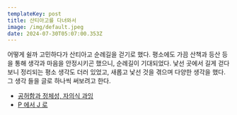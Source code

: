 ```yaml
---
templateKey: post
title: 산티아고를 다녀와서
image: /img/default.jpeg
date: 2024-07-30T05:07:00.353Z
---
```



어떻게 쉴까 고민하다가 산티아고 순례길을 걷기로 했다. 평소에도 가끔 산책과 등산 등을 통해 생각과 마음을 안정시키곤 했으니, 순례길이 기대되었다. 낯선 곳에서 길게 걷다 보니 정리되는 평소 생각도 더러 있었고, 새롭고 낯선 것을 겪으며 다양한 생각을 했다. 그 생각 들을 글로 하나씩 써보려고 한다.

* [공허함과 정체성, 자의식 과잉](https://byjay.github.io/post/%EA%B3%B5%ED%97%88%ED%95%A8%EA%B3%BC-%EC%A0%95%EC%B2%B4%EC%84%B1-%EC%9E%90%EC%9D%98%EC%8B%9D-%EA%B3%BC%EC%9E%89/)
* [P 에서 J 로](https://byjay.github.io/post/p-%EC%97%90%EC%84%9C-j-%EB%A1%9C/)